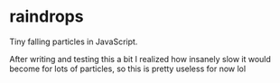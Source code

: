 # raindrops

Tiny falling particles in JavaScript.

After writing and testing this a bit I realized how insanely slow it would become for lots of particles, so this is pretty useless for now lol
